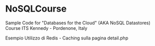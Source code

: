 NoSQLCourse
===========

Sample Code for "Databases for the Cloud" (AKA NoSQL Datastores) Course
ITS Kennedy - Pordenone, Italy

Esempio Utilizzo di Redis - Caching sulla pagina detail.php